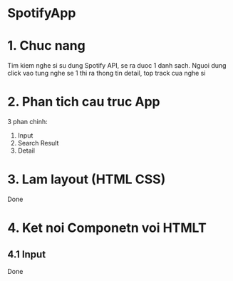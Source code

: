 # SpotifyApp

# 1. Chuc nang

Tim kiem nghe si su dung Spotify API, se ra duoc 1 danh sach.
Nguoi dung click vao tung nghe se 1 thi ra thong tin detail, top track cua nghe si

# 2. Phan tich cau truc App

3 phan chinh:

1. Input
2. Search Result
3. Detail

# 3. Lam layout (HTML CSS)

Done

# 4. Ket noi Componetn voi HTMLT

## 4.1 Input

Done
